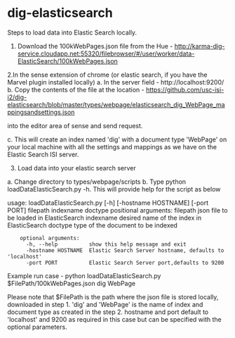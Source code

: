 dig-elasticsearch
=================
Steps to load data into Elastic Search locally.

1. Download the 100kWebPages.json file from the Hue - http://karma-dig-service.cloudapp.net:55320/filebrowser/#/user/worker/data-ElasticSearch/100kWebPages.json

2.In the sense extension of chrome (or elastic search, if you have the Marvel plugin installed locally)
  a. In the server field - http://localhost:9200/
  b. Copy the contents of the file at the location -     https://github.com/usc-isi-i2/dig-elasticsearch/blob/master/types/webpage/elasticsearch_dig_WebPage_mappingsandsettings.json
  
  into the editor area of sense and send request.
  
  c. This will create an index named 'dig' with  a document type 'WebPage' on your local machine with all the settings and mappings as we have on the Elastic Search ISI server.
  
3. Load data into your elastic search server

  a. Change directory to types/webpage/scripts
  b. Type python loadDataElasticSearch.py -h. This will provide help for the script as below
  
  usage: loadDataElasticSearch.py [-h] [-hostname HOSTNAME] [-port PORT] filepath indexname doctype
        positional arguments:
          filepath            json file to be loaded in ElasticSearch
          indexname           desired name of the index in ElasticSearch
          doctype             type of the document to be indexed
        
        optional arguments:
          -h, --help          show this help message and exit
          -hostname HOSTNAME  Elastic Search Server hostname, defaults to 'localhost'
          -port PORT          Elastic Search Server port,defaults to 9200
          
  Example run case - python loadDataElasticSearch.py $FilePath/100kWebPages.json dig WebPage

  Please note that $FilePath is the path where the json file is stored locally, downloaded in step 1.
  'dig' and 'WebPage' is the name of index and document type as created in the step 2.
  hostname and port default to 'localhost' and 9200 as required in this case but can be specified with the optional parameters.
